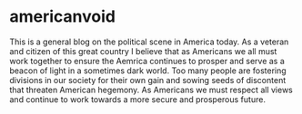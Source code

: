 # americanvoid  

This is a general blog on the political scene in America today. As a veteran and citizen of this great country I believe that as Americans we all must work together to ensure the Aemrica continues to prosper and serve as a beacon of light in a sometimes dark world. Too many people are fostering divisions in our society for their own gain and sowing seeds of discontent that threaten American hegemony. As Americans we must respect all views and continue to work towards a more secure and prosperous future.

